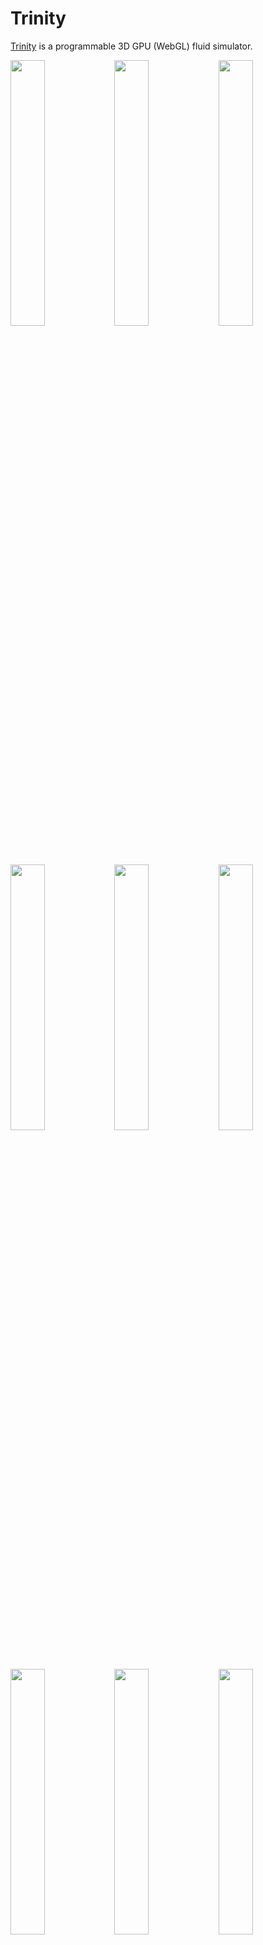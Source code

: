 
# Trinity

<a href="https://portsmouth.github.io/Trinity/">Trinity</a> is a programmable 3D GPU (WebGL) fluid simulator.

<a href='https://portsmouth.github.io/Trinity/?preset="Basic plume"'><img src="./thumbs/Basic-plume.png" width="33%"/></a><a href='https://portsmouth.github.io/Trinity/?preset="Plume + sphere collider I"'><img src="./thumbs/Plume-sphere.png" width="33%"/></a><a href='https://portsmouth.github.io/Trinity/?preset="Plume + walls"'><img src="./thumbs/Plume-walls.png" width="33%"/></a>
<a href='https://portsmouth.github.io/Trinity/?preset="Nuke III"'><img src="./thumbs/nuke.png" width="33%"/></a><a href='https://portsmouth.github.io/Trinity/?preset="Nuke"'><img src="./thumbs/nuke-II.png" width="33%"/></a><a href='https://portsmouth.github.io/Trinity/?preset="Moving fireball III"'><img src="./thumbs/fireball.png" width="33%"/></a>
<a href='https://portsmouth.github.io/Trinity/?preset="Dust devil"'><img src="./thumbs/dust-devil.png" width="33%"/></a><a href='https://portsmouth.github.io/Trinity/?preset="Dye collision"'><img src="./thumbs/Dye-collision.png" width="33%"/></a><a href='https://portsmouth.github.io/Trinity/?preset="Vortex street"'><img src="./thumbs/vortex-street.png" width="33%"/></a>

## Overview

### Simulation and Rendering

Trinity is a WebGL application which solves the [Navier–Stokes equations](https://en.wikipedia.org/wiki/Navier%E2%80%93Stokes_equations) of fluid/gas dynamics on GPU, and volume renders the resulting fields.

Only the core simulation logic is hard-coded, while most of the dynamics is determined by user-written GLSL programs which specify the injection of fluid velocity and temperature, application of external forces, and the presence of solid obstacles which the fluid collides with. Hot fluid is simulated by injection of a scalar field representing temperature, which is then passively advected and made to affect the dynamics according to buoyancy forces. In general, up to four scalar fields (collectively referred to as "the temperature") may be passively advected and used to drive the dynamics.

For rendering, two color fields representing the extinction (i.e. density) and albedo of an absorbing/scattering/emitting medium, such as dust or ink, are injected and passively advected. These are volume rendered via raymarching, illuminated by a single distant light (the "sun"). The map from the temperature field to emission radiance, to simulate blackbody radiation for example, is provided by the user.

The following 6 user-written GLSL programs (as well as various in-built parameters of the [solver](#solver-parameters) and [renderer](#renderer-parameters)) specify the dynamics and rendering:

  - <a href="#common">Common</a>: declare uniform float and vec3 quantities, and bind them to UI sliders and color pickers.
  - <a href="#initial">Initial</a>: specify initial conditions for velocity, temperature and medium density and albedo.
  - <a href="#inject">Inject</a>: inject velocity, heat or media into the simulation.
  - <a href="#influence">Influence</a>: apply external forces (due to e.g. buoyancy, wind).
  - <a href="#collide">Collide</a>: specify collision geometry via an SDF.
  - <a href="#render">Render</a>: specify how temperature maps to emission, and the phase-function.

### Grid geometry

The simulation is done on a fixed size Eulerian grid.
In all programs, the variable `vec3 wsP` refers to the world space position in coordinates which range from the origin to `vec3 L`, where `L` is in units of voxels.
For example a grid of resolution `(128, 512, 128)` has its lower left corner at `(0, 0, 0)` and its upper right corner at `L=(128.0, 512.0, 128.0)`.
The center of the grid is at `L/2`.

### Technical details

 - As WebGL does not currently support writing to 3D textures from within fragment shaders, the 3D grid has to be represented via 2D textures.
   This is done similarly to the ["flat 3D textures"](https://dl.acm.org/doi/10.5555/844174.844189) of Harris et al (2003). See the commentary [here](https://github.com/portsmouth/Trinity/blob/master/js/solver.js#L144) for a detailed description of the scheme used.
 - Pressure projection is currently rather simplistic and done via Jacobi iteration. The scheme for handling pressure projection in the presence of solid boundaries is taken from ["Real-Time Simulation and Rendering of 3D Fluids"](http://developer.download.nvidia.com/books/gpu_gems_3/samples/gems3_ch30.pdf) by Crane et al (2008).
 - Semi-Lagrangian advection is done via a 4th order Runge-Kutta method.
 - Colliders are currently assumed to be static (i.e. if the SDF is time-dependent, the velocity of the walls will not be transferred to the fluid).
 - Diffusion of the advected terms, as well as fluid viscosity, is ignored (as is common in CFD for graphics).
 - "Neumann" boundary conditions are applied at the edges of the grid (i.e. derivatives are zero at the boundaries, so material flows out freely).
 - Trinity is named after the code name of the [first nuclear weapon test](https://en.wikipedia.org/wiki/Trinity_(nuclear_test)).


## Programs

The simulation is specified in detail by the following six GLSL programs (here with example implementations):

### Common

To allow for real-time interaction with the simulation, there is a simple system for declaring "uniform" float and vec3 variables in the user-code,
and binding them to UI sliders and color-pickers which control them:

```glsl
//////////////////////////////////////////////////////////////////////////////////////////////////////
// Bind UI parameters to uniforms used in the various programs
// The metadata after the // on each line containing a uniform declaration is a JSON object which is used to
// generate a uniform variable for the shader, which is "bound" to (i.e. driven by) a UI slider or color picker
// (depending on whether "default" is a number or array).
//////////////////////////////////////////////////////////////////////////////////////////////////////

// "Physics"
uniform float gravity;          // {"name":"gravity",          "min":0.0, "max":1.0,   "step":0.01, "default":0.05}
uniform float buoyancy;         // {"name":"buoyancy",         "min":0.0, "max":0.5,   "step":0.01, "default":0.5}
uniform float radiationLoss;    // {"name":"radiationLoss",    "min":0.9, "max":1.0,   "step":0.01,  "default":0.99}

// Blast geometry
uniform float blast_height;     // {"name":"blast_height",     "min":0.1, "max":0.9,   "step":0.01, "default":0.25}
uniform float blast_radius;     // {"name":"blast_radius",     "min":0.0, "max":0.1,   "step":0.01, "default":0.1}
uniform float blast_velocity;   // {"name":"blast_velocity",   "min":0.0, "max":100.0, "step":0.1,  "default":50.0}
uniform float blast_heat_flux;  // {"name":"blast_heat_flux",  "min":0.0, "max":100.0, "step":1.0,  "default":100.0}

// Dust
uniform float dust_inflow_rate; // {"name":"dust_inflow_rate", "min":0.0, "max":10.0,   "step":0.01, "default":1.0}
uniform vec3  dust_absorption;  // {"name":"dust_absorption",  "default":[0.5,0.5,0.5], "scale":1.0}
uniform vec3  dust_scattering;  // {"name":"dust_scattering",  "default":[0.5,0.5,0.5], "scale":1.0}

// Rendering
uniform float TtoKelvin;        // {"name":"TtoKelvin",        "min":0.0, "max":300.0,  "step":0.01, "default":10.0}

float Tambient;

/******************************************************/
/*                 mandatory function                 */
/******************************************************/
void init()
{
    // Any global constants defined here are available in all functions
    Tambient = 1.0;
}
```

### Initial

Specify initial conditions for velocity, temperature and medium density and albedo.

```glsl
//////////////////////////////////////////////////////////////////////////////////////////////////////
// Specify the initial conditions for the simulation,
// i.e. populate all the relevant fields (velocity, temperature, debris density/albedo) at time 0.0
//////////////////////////////////////////////////////////////////////////////////////////////////////

/******************************************************/
/*                 mandatory function                 */
/******************************************************/
void initial_conditions(in vec3 wsP,               // world space center of current voxel
                        in vec3 L, in float dL,    // world-space extents of grid, and voxel-size
                        inout vec3 v,              // initial velocity
                        inout vec4 T,              // initial temperature
                        inout vec3 medium,         // initial per-channel medium density (extinction)
                        inout vec3 mediumAlbedo)   // initial per-channel medium albedo
{
    v = vec3(0.0);
    T = vec4(Tambient);
    medium = vec3(0.0);
    mediumAlbedo = vec3(0.0);
}
```

### Inject

Inject velocity, heat or media into the simulation.

The temperature field `vec4 T` is in general 4 arbitrary scalar fields which are advected with the flow, which can be used to influence the dynamics in whatever fashion. (For example, one of these fields could be used to represent density of fuel, if simulating combustion). The medium density and albedo fields are "special" in the sense that they determine the absorption and scattering of the rendered media.

The velocity and temperature fields may be injected either by specifying the inflow rate (i.e. supplying a "source" term), or by directly setting the value of the field (i.e like a Dirichlet boundary condition). While only the inflow version is available for the medium field (as using Dirichlet boundary conditions for medium density would be odd).

Note that the simulation time starts at `0.0`, incrementing by one timestep each frame
(looping on reaching max_timesteps).

```glsl
//////////////////////////////////////////////////////////////////////////////////////////////////////
// Update the velocity, temperature via either:
//  - specification of volumetric inflow/outflow rate due to sources/sinks (vInflow, Tinflow)
//  - modification in-place, i.e. Dirichlet boundary conditions (v, T)
// Also specify the injected medium density inflow rate, and its scattering albedo.
//////////////////////////////////////////////////////////////////////////////////////////////////////

/******************************************************/
/*                 mandatory function                 */
/******************************************************/

void inject(in vec3 wsP,                 // world space center of current voxel
            in float time,               // time (i.e. frame count times timestep value)
            in vec3 L, in float dL,      // world-space extents of grid, and voxel-size
            inout vec3 v,                // modify velocity in-place (defaults to no change)
            inout vec3 vInflow,          // velocity inflow rate (defaults to zero)
            inout vec4 T,                // modify temperature in-place (defaults to no change)
            inout vec4 Tinflow,          // temperature inflow rate (defaults to zero)
            inout vec3 mediumInflow,     // medium density inflow rate (defaults to zero)
            inout vec3 mediumAlbedo)     // medium albedo
{
    vec3 blast_center = vec3(0.5*L.x, blast_height*L.y, 0.5*L.z);
    vec3 dir = wsP - blast_center;
    float r = length(dir);
    dir /= r;
    float rt = r/(blast_radius*L.y);
    if (rt <= 1.0 && time<400.0)
    {
        // Within blast radius: inject velocity and temperature
        float radial_falloff = max(0.0, 1.0 - rt*rt*(3.0 - 2.0*rt));
        vInflow = dir * blast_velocity * radial_falloff;
        Tinflow.r = blast_heat_flux * radial_falloff;

        // Also inject absorbing/scattering "dust"
        vec3 dust_extinction = dust_absorption + dust_scattering;
        mediumInflow = dust_extinction * dust_inflow_rate * radial_falloff;
        mediumAlbedo = dust_scattering / dust_extinction;
    }
    else
    {
        // Apply thermal relaxation due to "radiation loss"
        T.r *= radiationLoss;
    }
}

```

### Influence

Apply external forces (due to e.g. buoyancy, wind), i.e. return the sum of forces to be applied at the given voxel.

```glsl
//////////////////////////////////////////////////////////////////////////////////////////////////////
// Apply any external forces to the fluid
//////////////////////////////////////////////////////////////////////////////////////////////////////

/******************************************************/
/*                 mandatory function                 */
/******************************************************/

vec3 externalForces(in vec3 wsP,                       // world space center of current voxel
                    in float time,                     // time
                    in vec3 L, in float dL,            // world-space extents of grid, and voxel-size
                    in vec3 v, in float P, in vec4 T,  // velocity, pressure, temperature at current voxel
                    in vec3 medium)                    // medium density at current voxel
{
    // Boussinesq approximation (a la Fedkiw & Stam)
    float densityAvg = (medium.r + medium.g + medium.b)/3.0;
    float buoyancy_force = -densityAvg*gravity + buoyancy*(T.r - Tambient);
    return vec3(0.0, buoyancy_force, 0.0);
}
```

### Collide

Specify collision geometry via an SDF (that is, the volume in which the returned value is negative is taken to be in the interior of a solid obstacle).

```glsl
//////////////////////////////////////////////////////////////////////////////////////////////////////
// Specify regions which contain impenetrable, static collider material
//////////////////////////////////////////////////////////////////////////////////////////////////////

float sdSphere(vec3 X, in vec3 C, float r) { return length(X-C) - r; }

/******************************************************/
/*                 mandatory function                 */
/******************************************************/

float collisionSDF(in vec3 wsP,            // world space center of current voxel
                   in float time,          // time
                   in vec3 L, in float dL) // world-space extents of grid, and voxel-size
{
    // Return SDF of the collider surface.
    // (where the interior with SDF < 0.0 is a solid obstacle)
    return sdSphere(wsP, vec3(L.x/2.0, L.y/3.0, L.z/2.0), 0.5*L.x*collider_radius);
}
```

### Render

Specify how temperature maps to emission, and phase-function.

```glsl
//////////////////////////////////////////////////////////////////////////////////////////////////////
// Specify the fluid emission field and phase function
//////////////////////////////////////////////////////////////////////////////////////////////////////

// Approximate map from temperature in Kelvin to blackbody emission color.
// Valid from 1000 to 40000 K (and additionally 0 for pure full white)
vec3 colorTemperatureToRGB(const in float temperature)
{
    // (implementation omitted here)
}

/******************************************************/
/*                 mandatory functions                */
/******************************************************/

// Specify how the temperature is mapped to the local emission radiance
vec3 temperatureToEmission(in vec4 T)
{
    vec3 emission = colorTemperatureToRGB(T.r * TtoKelvin) * pow(T.r/100.0, 4.0);
    return emission;
}

// Optionally remap the medium density (extinction) and albedo
void mediumRemap(inout vec3 medium,
                 inout vec3 mediumAlbedo)
{}

// Specify phase function of medium
float phaseFunction(float mu,         // cosine of angle between incident and scattered ray
                    float anisotropy) // anisotropy coefficient
{
    const float pi = 3.141592653589793;
    float g = anisotropy;
    float gSqr = g*g;
    return (1.0/(4.0*pi)) * (1.0 - gSqr) / pow(1.0 - 2.0*g*mu + gSqr, 1.5);
}
```

## Parameters

For reference, these are the parameters of the solver and volume renderer:

### Solver parameters

The fluid solver has the following parameters:

- *Nx*, *Ny*, *Nz*: the voxel resolution on each axis.
- *NprojSteps*: the number of Jacobi iterations for the pressure projection step
- *max_timesteps*: the maximum timestep count, after which the simulation loops
- *vorticity_scale*: controls the amount of "vorticity confinement" applied, which enhances detail at the expense of simulation stability and correctness (see [Fedkiw & Stam](https://dl.acm.org/doi/10.1145/383259.383260)).
- *expansion*: simulates local fluid expansion due to heating.
- *timestep*: timestep value, normally fixed at 1.0

### Renderer parameters

Volume rendering parameters:

- *extinctionScale*: scale the medium density (extinction) value
- *emissionScale*: scale the emission radiance
- *anisotropy*: set the anisotropy of the phase-function
- *exposure*: tonemapping exposure
- *gamma*: tonemapping gamma
- *saturation*: tonemapping color saturation
- *sunLatitude*: latitude angle of directional light
- *sunLongitude*: longitude angle of directional light
- *sunPower*: power of directional light
- *sunColor*: color of directional light
- *skyColor*: color of (uniform) sky dome light
- *Nraymarch*: number of raymarch steps
- *max_spp*: maximum number of samples to average the jittered raymarch over
- *spp_per_frame*: number of spp to run for each frame
- *show_bounds*: show wireframe grid bounds
- *colliderDiffuse*: collision SDF diffuse reflection color
- *colliderSpec*: collision SDF specular reflection color
- *colliderRoughness*: collision SDF specular roughness

### Load/Save scene

 - *save scene*: save scene out to a JSON file (filename auto-generated with a timestamp)
 - *load scene*: load a previously saved JSON scene file

### Keys

  - Space bar: toggle the simulation play/pause state
  - ESC key: restart the simulation from time 0.0
  - F11 key: go fullscreen
  - O key: dump JSON application state to console, used to generate new presets.
  - F key: move camera to the standard orientation
  - H key: toggle the menus and HUD
  - P key: export current framebuffer to PNG image


